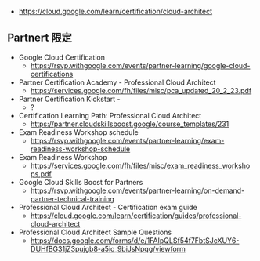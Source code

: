 - https://cloud.google.com/learn/certification/cloud-architect

## Partnert 限定

- Google Cloud Certification 
  - https://rsvp.withgoogle.com/events/partner-learning/google-cloud-certifications
- Partner Certification Academy - Professional Cloud Architect
  - https://services.google.com/fh/files/misc/pca_updated_20_2_23.pdf
- Partner Certification Kickstart - 
  - ?
- Certification Learning Path: Professional Cloud Architect
  - https://partner.cloudskillsboost.google/course_templates/231
- Exam Readiness Workshop schedule
  - https://rsvp.withgoogle.com/events/partner-learning/exam-readiness-workshop-schedule
- Exam Readiness Workshop
  - https://services.google.com/fh/files/misc/exam_readiness_workshops.pdf
- Google Cloud Skills Boost for Partners
  - https://rsvp.withgoogle.com/events/partner-learning/on-demand-partner-technical-training
- Professional Cloud Architect - Certification exam guide
  - https://cloud.google.com/learn/certification/guides/professional-cloud-architect
- Professional Cloud Architect Sample Questions
  - https://docs.google.com/forms/d/e/1FAIpQLSf54f7FbtSJcXUY6-DUHfBG31jZ3pujgb8-a5io_9biJsNpqg/viewform